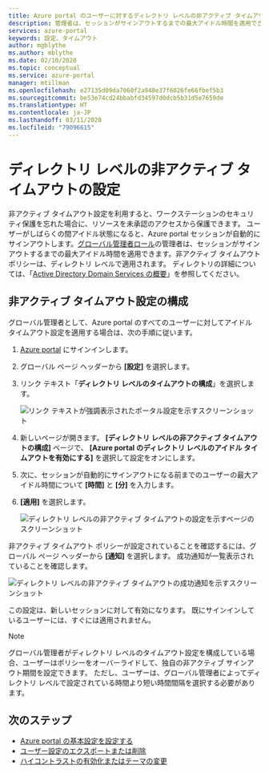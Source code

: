 ```yaml
---
title: Azure portal のユーザーに対するディレクトリ レベルの非アクティブ タイムアウトの設定 | Microsoft Docs
description: 管理者は、セッションがサインアウトするまでの最大アイドル時間を適用できます。非アクティブ タイムアウト ポリシーは、ディレクトリ レベルで設定されます。
services: azure-portal
keywords: 設定、タイムアウト
author: mgblythe
ms.author: mblythe
ms.date: 02/10/2020
ms.topic: conceptual
ms.service: azure-portal
manager: mtillman
ms.openlocfilehash: e27135d09da7060f2a948e37f6026fe66fbef5b3
ms.sourcegitcommit: be53e74cd24bbabfd34597d0dcb5b31d5e7659de
ms.translationtype: HT
ms.contentlocale: ja-JP
ms.lasthandoff: 03/11/2020
ms.locfileid: "79096615"
---
```

# <a name="set-directory-level-inactivity-timeout"></a>ディレクトリ レベルの非アクティブ タイムアウトの設定

非アクティブ タイムアウト設定を利用すると、ワークステーションのセキュリティ保護を忘れた場合に、リソースを未承認のアクセスから保護できます。 ユーザーがしばらくの間アイドル状態になると、Azure portal セッションが自動的にサインアウトします。[グローバル管理者ロール](../active-directory/users-groups-roles/directory-assign-admin-roles.md#global-administrator--company-administrator)の管理者は、セッションがサインアウトするまでの最大アイドル時間を適用できます。非アクティブ タイムアウト ポリシーは、ディレクトリ レベルで適用されます。 ディレクトリの詳細については、「[Active Directory Domain Services の概要](/windows-server/identity/ad-ds/get-started/virtual-dc/active-directory-domain-services-overview)」を参照してください。

## <a name="configure-the-inactive-timeout-setting"></a>非アクティブ タイムアウト設定の構成

グローバル管理者として、Azure portal のすべてのユーザーに対してアイドル タイムアウト設定を適用する場合は、次の手順に従います。

1. [Azure portal](https://portal.azure.com) にサインインします。
2. グローバル ページ ヘッダーから **[設定]** を選択します。
3. リンク テキスト「**ディレクトリ レベルのタイムアウトの構成**」を選択します。

    ![リンク テキストが強調表示されたポータル設定を示すスクリーンショット](./media/admin-timeout/settings.png)

4. 新しいページが開きます。 **[ディレクトリ レベルの非アクティブ タイムアウトの構成]** ページで、 **[Azure portal のディレクトリ レベルのアイドル タイムアウトを有効にする]** を選択して設定をオンにします。
5. 次に、セッションが自動的にサインアウトになる前までのユーザーの最大アイドル時間について **[時間]** と **[分]** を入力します。
6. **[適用]** を選択します。

    ![ディレクトリ レベルの非アクティブ タイムアウトの設定を示すページのスクリーンショット](./media/admin-timeout/configure.png)

非アクティブ タイムアウト ポリシーが設定されていることを確認するには、グローバル ページ ヘッダーから **[通知]** を選択します。 成功通知が一覧表示されていることを確認します。

  ![ディレクトリ レベルの非アクティブ タイムアウトの成功通知を示すスクリーンショット](./media/admin-timeout/confirmation.png)

この設定は、新しいセッションに対して有効になります。 既にサインインしているユーザーには、すぐには適用されません。

> [!NOTE]
> グローバル管理者がディレクトリ レベルのタイムアウト設定を構成している場合、ユーザーはポリシーをオーバーライドして、独自の非アクティブ サインアウト期間を設定できます。 ただし、ユーザーは、グローバル管理者によってディレクトリ レベルで設定されている時間より短い時間間隔を選択する必要があります。
>

## <a name="next-steps"></a>次のステップ

* [Azure portal の基本設定を設定する](set-preferences.md)
* [ユーザー設定のエクスポートまたは削除](azure-portal-export-delete-settings.md)
* [ハイコントラストの有効化またはテーマの変更](azure-portal-change-theme-high-contrast.md)
